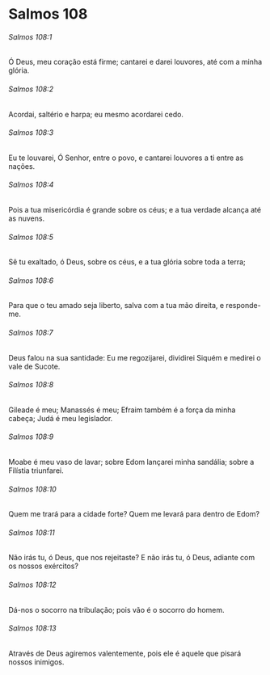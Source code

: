 # Salmos 108

###### Salmos 108:1

Ó Deus, meu coração está firme; cantarei e darei louvores, até com a minha glória.

###### Salmos 108:2

Acordai, saltério e harpa; eu mesmo acordarei cedo.

###### Salmos 108:3

Eu te louvarei, Ó Senhor, entre o povo, e cantarei louvores a ti entre as nações.

###### Salmos 108:4

Pois a tua misericórdia é grande sobre os céus; e a tua verdade alcança até as nuvens.

###### Salmos 108:5

Sê tu exaltado, ó Deus, sobre os céus, e a tua glória sobre toda a terra;

###### Salmos 108:6

Para que o teu amado seja liberto, salva com a tua mão direita, e responde-me.

###### Salmos 108:7

Deus falou na sua santidade: Eu me regozijarei, dividirei Siquém e medirei o vale de Sucote.

###### Salmos 108:8

Gileade é meu; Manassés é meu; Efraim também é a força da minha cabeça; Judá é meu legislador.

###### Salmos 108:9

Moabe é meu vaso de lavar; sobre Edom lançarei minha sandália; sobre a Filístia triunfarei.

###### Salmos 108:10

Quem me trará para a cidade forte? Quem me levará para dentro de Edom?

###### Salmos 108:11

Não irás tu, ó Deus, que nos rejeitaste? E não irás tu, ó Deus, adiante com os nossos exércitos?

###### Salmos 108:12

Dá-nos o socorro na tribulação; pois vão é o socorro do homem.

###### Salmos 108:13

Através de Deus agiremos valentemente, pois ele é aquele que pisará nossos inimigos.

